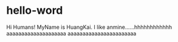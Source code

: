 # hello-word
Hi Humans!
MyName is HuangKai. I like anmine......hhhhhhhhhhhh
aaaaaaaaaaaaaaaaaaaa
aaaaaaaaaaaaaaaaaaaaaaa
